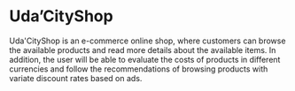 # Uda’CityShop
Uda'CityShop is an e-commerce online shop, where customers can browse the available products and read more details about the available items. In addition, the user will be able to evaluate the costs of products in different currencies and follow the recommendations of browsing products with variate discount rates based on ads.
